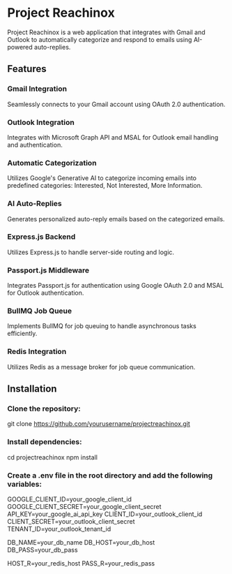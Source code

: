 # Project Reachinox

Project Reachinox is a web application that integrates with Gmail and Outlook to automatically categorize and respond to emails using AI-powered auto-replies.

## Features

### Gmail Integration
Seamlessly connects to your Gmail account using OAuth 2.0 authentication.

### Outlook Integration
Integrates with Microsoft Graph API and MSAL for Outlook email handling and authentication.

### Automatic Categorization
Utilizes Google's Generative AI to categorize incoming emails into predefined categories: Interested, Not Interested, More Information.

### AI Auto-Replies
Generates personalized auto-reply emails based on the categorized emails.

### Express.js Backend
Utilizes Express.js to handle server-side routing and logic.

### Passport.js Middleware
Integrates Passport.js for authentication using Google OAuth 2.0 and MSAL for Outlook authentication.

### BullMQ Job Queue
Implements BullMQ for job queuing to handle asynchronous tasks efficiently.

### Redis Integration
Utilizes Redis as a message broker for job queue communication.

## Installation

### Clone the repository:
git clone https://github.com/yourusername/projectreachinox.git

### Install dependencies:
cd projectreachinox
npm install

### Create a .env file in the root directory and add the following variables:
GOOGLE_CLIENT_ID=your_google_client_id
GOOGLE_CLIENT_SECRET=your_google_client_secret
API_KEY=your_google_ai_api_key
CLIENT_ID=your_outlook_client_id
CLIENT_SECRET=your_outlook_client_secret
TENANT_ID=your_outlook_tenant_id

DB_NAME=your_db_name
DB_HOST=your_db_host
DB_PASS=your_db_pass

HOST_R=your_redis_host
PASS_R=your_redis_pass



